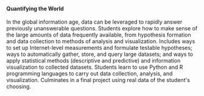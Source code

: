#### Quantifying the World
In the global information age, data can be leveraged to rapidly answer previously unanswerable questions. Students explore how to make sense of the large amounts of data frequently available, from hypothesis formation and data collection to methods of analysis and visualization. Includes ways to set up Internet-level measurements and formulate testable hypotheses; ways to automatically gather, store, and query large datasets; and ways to apply statistical methods (descriptive and predictive) and information visualization to collected datasets. Students learn to use Python and R programming languages to carry out data collection, analysis, and visualization. Culminates in a final project using real data of the student's choosing.
